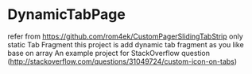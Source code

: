 # DynamicTabPage
refer from https://github.com/rom4ek/CustomPagerSlidingTabStrip only static Tab Fragment
this project is add dynamic tab fragment as you like base on array
An example project for StackOverflow question (http://stackoverflow.com/questions/31049724/custom-icon-on-tabs)
